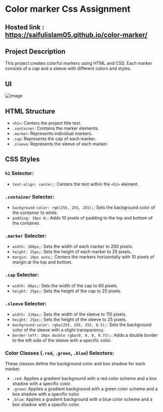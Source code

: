 # Color marker Css Assignment

## Hosted link : https://saifulislam05.github.io/color-marker/

## Project Description
This project creates colorful markers using HTML and CSS. Each marker consists of a cap and a sleeve with different colors and styles.

## UI 
![image](https://github.com/saifulislam05/cafe-menu/assets/73392705/3ddb3fdc-68ea-4825-b4fc-247490e75588)
## HTML Structure
- `<h1>`: Centers the project title text.
- `.container`: Contains the marker elements.
- `.marker`: Represents individual markers.
- `.cap`: Represents the cap of each marker.
- `.sleeve`: Represents the sleeve of each marker.

## CSS Styles

### `h1` Selector:
- `text-align: center;`: Centers the text within the `<h1>` element.

### `.container` Selector:
- `background-color: rgb(255, 255, 255);`: Sets the background color of the container to white.
- `padding: 10px 0;`: Adds 10 pixels of padding to the top and bottom of the container.

### `.marker` Selector:
- `width: 200px;`: Sets the width of each marker to 200 pixels.
- `height: 25px;`: Sets the height of each marker to 25 pixels.
- `margin: 10px auto;`: Centers the markers horizontally with 10 pixels of margin at the top and bottom.

### `.cap` Selector:
- `width: 60px;`: Sets the width of the cap to 60 pixels.
- `height: 25px;`: Sets the height of the cap to 25 pixels.

### `.sleeve` Selector:
- `width: 110px;`: Sets the width of the sleeve to 110 pixels.
- `height: 25px;`: Sets the height of the sleeve to 25 pixels.
- `background-color: rgba(255, 255, 255, 0.5);`: Sets the background color of the sleeve with a slight transparency.
- `border-left: 10px double rgba(0, 0, 0, 0.75);`: Adds a double border to the left side of the sleeve with a specific color.

### Color Classes (`.red`, `.green`, `.blue`) Selectors:
These classes define the background color and box shadow for each marker.
- `.red`: Applies a gradient background with a red color scheme and a box shadow with a specific color.
- `.green`: Applies a gradient background with a green color scheme and a box shadow with a specific color.
- `.blue`: Applies a gradient background with a blue color scheme and a box shadow with a specific color.

